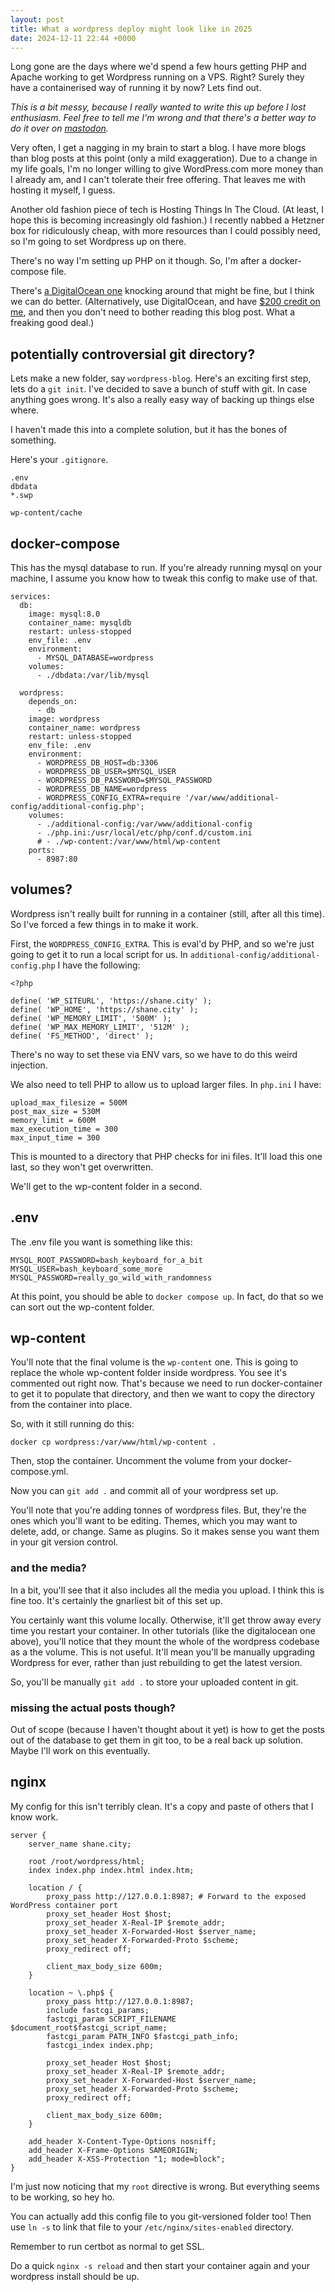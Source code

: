 ```yaml
---
layout: post
title: What a wordpress deploy might look like in 2025
date: 2024-12-11 22:44 +0000
---
```


Long gone are the days where we'd spend a few hours getting PHP and Apache
working to get Wordpress running on a VPS. Right? Surely they have a
containerised way of running it by now? Lets find out.

*This is a bit messy, because I really wanted to write this up before I lost
enthusiasm. Feel free to tell me I'm wrong and that there's a better way to do
it over on [mastodon](https://d20.social/@shane).*

Very often, I get a nagging in my brain to start a blog. I have more blogs than
blog posts at this point (only a mild exaggeration). Due to a change in my life
goals, I'm no longer willing to give WordPress.com more money than I already
am, and I can't tolerate their free offering. That leaves me with hosting it
myself, I guess.

Another old fashion piece of tech is Hosting Things In The Cloud. (At least, I
hope this is becoming increasingly old fashion.) I recently nabbed a Hetzner
box for ridiculously cheap, with more resources than I could possibly need, so
I'm going to set Wordpress up on there.

There's no way I'm setting up PHP on it though. So, I'm after a docker-compose
file.

There's [a DigitalOcean
one](https://www.digitalocean.com/community/tutorials/how-to-install-wordpress-with-docker-compose)
knocking around that might be fine, but I think we can do better.
(Alternatively, use DigitalOcean, and have [$200 credit on
me](https://m.do.co/c/181470abc83a), and then you don't need to bother reading
this blog post. What a freaking good deal.)

## potentially controversial git directory?

Lets make a new folder, say `wordpress-blog`. Here's an exciting first step,
lets do a `git init`. I've decided to save a bunch of stuff with git. In case
anything goes wrong. It's also a really easy way of backing up things else
where.

I haven't made this into a complete solution, but it has the bones of
something.

Here's your `.gitignore`.

```
.env
dbdata
*.swp

wp-content/cache
```

## docker-compose

This has the mysql database to run. If you're already running mysql on your machine, I assume you know how to tweak this config to make use of that.

```
services:
  db:
    image: mysql:8.0
    container_name: mysqldb
    restart: unless-stopped
    env_file: .env
    environment:
      - MYSQL_DATABASE=wordpress
    volumes:
      - ./dbdata:/var/lib/mysql

  wordpress:
    depends_on:
      - db
    image: wordpress
    container_name: wordpress
    restart: unless-stopped
    env_file: .env
    environment:
      - WORDPRESS_DB_HOST=db:3306
      - WORDPRESS_DB_USER=$MYSQL_USER
      - WORDPRESS_DB_PASSWORD=$MYSQL_PASSWORD
      - WORDPRESS_DB_NAME=wordpress
      - WORDPRESS_CONFIG_EXTRA=require '/var/www/additional-config/additional-config.php';
    volumes:
      - ./additional-config:/var/www/additional-config
      - ./php.ini:/usr/local/etc/php/conf.d/custom.ini
      # - ./wp-content:/var/www/html/wp-content
    ports:
      - 8987:80
```

## volumes?

Wordpress isn't really built for running in a container (still, after all this time). So I've forced a few things in to make it work.

First, the `WORDPRESS_CONFIG_EXTRA`. This is eval'd by PHP, and so we're just going to get it to run a local script for us. In `additional-config/additional-config.php` I have the following:

```
<?php

define( 'WP_SITEURL', 'https://shane.city' );
define( 'WP_HOME', 'https://shane.city' );
define( 'WP_MEMORY_LIMIT', '500M' );
define( 'WP_MAX_MEMORY_LIMIT', '512M' );
define( 'FS_METHOD', 'direct' );
```

There's no way to set these via ENV vars, so we have to do this weird injection.

We also need to tell PHP to allow us to upload larger files. In `php.ini` I have:

```
upload_max_filesize = 500M
post_max_size = 530M
memory_limit = 600M
max_execution_time = 300
max_input_time = 300
```

This is mounted to a directory that PHP checks for ini files. It'll load this one last, so they won't get overwritten.

We'll get to the wp-content folder in a second.

## .env

The .env file you want is something like this:

```
MYSQL_ROOT_PASSWORD=bash_keyboard_for_a_bit
MYSQL_USER=bash_keyboard_some_more
MYSQL_PASSWORD=really_go_wild_with_randomness
```

At this point, you should be able to `docker compose up`. In fact, do that so we can sort out the wp-content folder.

## wp-content

You'll note that the final volume is the `wp-content` one. This is going to
replace the whole wp-content folder inside wordpress. You see it's commented
out right now. That's because we need to run docker-container to get it to
populate that directory, and then we want to copy the directory from the
container into place.

So, with it still running do this:

```
docker cp wordpress:/var/www/html/wp-content .
```

Then, stop the container. Uncomment the volume from your docker-compose.yml.

Now you can `git add .` and commit all of your wordpress set up.

You'll note that you're adding tonnes of wordpress files. But, they're the ones
which you'll want to be editing. Themes, which you may want to delete, add, or
change. Same as plugins. So it makes sense you want them in your git version
control.

### and the media?

In a bit, you'll see that it also includes all the media you upload. I think
this is fine too. It's certainly the gnarliest bit of this set up.

You certainly want this volume locally. Otherwise, it'll get throw away every
time you restart your container. In other tutorials (like the digitalocean one
above), you'll notice that they mount the whole of the wordpress codebase as a
the volume. This is not useful. It'll mean you'll be manually upgrading
Wordpress for ever, rather than just rebuilding to get the latest version.

So, you'll be manually `git add .` to store your uploaded content in git.

### missing the actual posts though?

Out of scope (because I haven't thought about it yet) is how to get the posts
out of the database to get them in git too, to be a real back up solution.
Maybe I'll work on this eventually.

## nginx

My config for this isn't terribly clean. It's a copy and paste of others that I
know work.

```
server {
    server_name shane.city;

    root /root/wordpress/html;
    index index.php index.html index.htm;

    location / {
        proxy_pass http://127.0.0.1:8987; # Forward to the exposed WordPress container port
        proxy_set_header Host $host;
        proxy_set_header X-Real-IP $remote_addr;
        proxy_set_header X-Forwarded-Host $server_name;
        proxy_set_header X-Forwarded-Proto $scheme;
        proxy_redirect off;

        client_max_body_size 600m;
    }

    location ~ \.php$ {
        proxy_pass http://127.0.0.1:8987;
        include fastcgi_params;
        fastcgi_param SCRIPT_FILENAME $document_root$fastcgi_script_name;
        fastcgi_param PATH_INFO $fastcgi_path_info;
        fastcgi_index index.php;

        proxy_set_header Host $host;
        proxy_set_header X-Real-IP $remote_addr;
        proxy_set_header X-Forwarded-Host $server_name;
        proxy_set_header X-Forwarded-Proto $scheme;
        proxy_redirect off;

        client_max_body_size 600m;
    }

    add_header X-Content-Type-Options nosniff;
    add_header X-Frame-Options SAMEORIGIN;
    add_header X-XSS-Protection "1; mode=block";
}
```

I'm just now noticing that my `root` directive is wrong. But everything seems
to be working, so hey ho.

You can actually add this config file to you git-versioned folder too! Then use
`ln -s` to link that file to your `/etc/nginx/sites-enabled` directory.

Remember to run certbot as normal to get SSL.

Do a quick `nginx -s reload` and then start your container again and your
wordpress install should be up.
